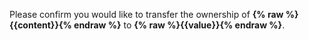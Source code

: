 Please confirm you would like to transfer the ownership of __{% raw %}{{content}}{% endraw %}__ to __{% raw %}{{value}}{% endraw %}__.